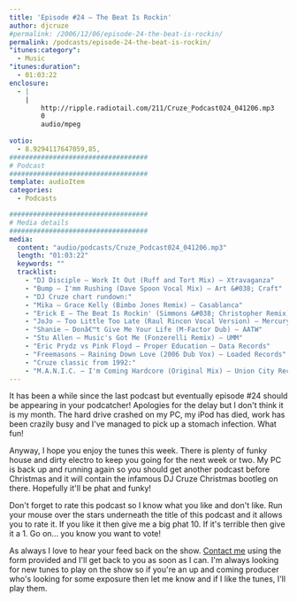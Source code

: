 ```yaml
---
title: 'Episode #24 – The Beat Is Rockin'
author: djcruze
#permalink: /2006/12/06/episode-24-the-beat-is-rockin/
permalink: /podcasts/episode-24-the-beat-is-rockin/
"itunes:category":
  - Music
"itunes:duration":
  - 01:03:22
enclosure:
  - |
    |
        http://ripple.radiotail.com/211/Cruze_Podcast024_041206.mp3
        0
        audio/mpeg
        
votio:
  - 8.9294117647059,85,
###################################
# Podcast
###################################
template: audioItem
categories:
  - Podcasts

###################################
# Media details
###################################
media:
  content: "audio/podcasts/Cruze_Podcast024_041206.mp3"
  length: "01:03:22"
  keywords: ""
  tracklist:
    - "DJ Disciple – Work It Out (Ruff and Tort Mix) – Xtravaganza"
    - "Bump – I'mm Rushing (Dave Spoon Vocal Mix) – Art &#038; Craft"
    - "DJ Cruze chart rundown:"
    - "Mika – Grace Kelly (Bimbo Jones Remix) – Casablanca"
    - "Erick E – The Beat Is Rockin' (Simmons &#038; Christopher Remix) – Gusto Records"
    - "JoJo – Too Little Too Late (Raul Rincon Vocal Version) – Mercury Records"
    - "Shanie – Donâ€™t Give Me Your Life (M-Factor Dub) – AATW"
    - "Stu Allen – Music's Got Me (Fonzerelli Remix) – UMM"
    - "Eric Prydz vs Pink Floyd – Proper Education – Data Records"
    - "Freemasons – Raining Down Love (2006 Dub Vox) – Loaded Records"
    - "Cruze classic from 1992:"
    - "M.A.N.I.C. – I'm Coming Hardcore (Original Mix) – Union City Recording"
---
```


It has been a while since the last podcast but eventually episode #24 should be appearing in your podcatcher! Apologies for the delay but I don't think it is my month. The hard drive crashed on my PC, my iPod has died, work has been crazily busy and I've managed to pick up a stomach infection. What fun!

Anyway, I hope you enjoy the tunes this week. There is plenty of funky house and dirty electro to keep you going for the next week or two. My PC is back up and running again so you should get another podcast before Christmas and it will contain the infamous DJ Cruze Christmas bootleg on there. Hopefully it'll be phat and funky!

Don't forget to rate this podcast so I know what you like and don't like. Run your mouse over the stars underneath the title of this podcast and it allows you to rate it. If you like it then give me a big phat 10. If it's terrible then give it a 1. Go on... you know you want to vote!

As always I love to hear your feed back on the show. [Contact me][1] using the form provided and I'll get back to you as soon as I can. I'm always looking for new tunes to play on the show so if you're an up and coming producer who's looking for some exposure then let me know and if I like the tunes, I'll play them.

 [1]: http://www.djcruze.co.uk/cms/contact/